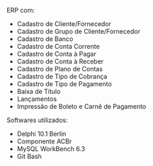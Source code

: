 ERP com:
- Cadastro de Cliente/Fornecedor
- Cadastro de Grupo de Cliente/Fornecedor
- Cadastro de Banco
- Cadastro de Conta Corrente
- Cadastro de Conta à Pagar
- Cadastro de Conta à Receber
- Cadastro de Plano de Contas
- Cadastro de Tipo de Cobrança
- Cadastro de Tipo de Pagamento
- Baixa de Título
- Lançamentos
- Impressão de Boleto e Carnê de Pagamento

Softwares utilizados:
- Delphi 10.1 Berlin
- Componente ACBr
- MySQL WorkBench 6.3
- Git Bash
